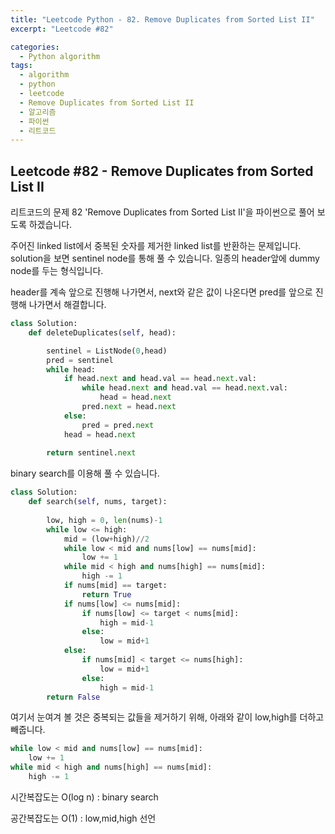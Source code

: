 ```yaml
---
title: "Leetcode Python - 82. Remove Duplicates from Sorted List II"
excerpt: "Leetcode #82"

categories:
  - Python algorithm
tags:
  - algorithm
  - python
  - leetcode
  - Remove Duplicates from Sorted List II
  - 알고리즘
  - 파이썬
  - 리트코드
---
```


## Leetcode #82 - Remove Duplicates from Sorted List II
리트코드의 문제 82 'Remove Duplicates from Sorted List II'을 파이썬으로 풀어 보도록 하겠습니다. 

주어진 linked list에서 중복된 숫자를 제거한 linked list를 반환하는 문제입니다.
solution을 보면 sentinel node를 통해 풀 수 있습니다.
일종의 header앞에 dummy node를 두는 형식입니다.

header를 계속 앞으로 진행해 나가면서, next와 같은 값이 나온다면 pred를 앞으로 진행해 나가면서 해결합니다.
```python
class Solution:
    def deleteDuplicates(self, head):

        sentinel = ListNode(0,head)
        pred = sentinel
        while head:
            if head.next and head.val == head.next.val:
                while head.next and head.val == head.next.val:
                    head = head.next
                pred.next = head.next
            else:
                pred = pred.next
            head = head.next
            
        return sentinel.next
```





binary search를 이용해 풀 수 있습니다.
```python
class Solution:
    def search(self, nums, target):
        
        low, high = 0, len(nums)-1
        while low <= high:
            mid = (low+high)//2
            while low < mid and nums[low] == nums[mid]:
                low += 1
            while mid < high and nums[high] == nums[mid]:
                high -= 1
            if nums[mid] == target:
                return True
            if nums[low] <= nums[mid]:
                if nums[low] <= target < nums[mid]:
                    high = mid-1
                else:
                    low = mid+1
            else:
                if nums[mid] < target <= nums[high]:
                    low = mid+1
                else:
                    high = mid-1
        return False
```

여기서 눈여겨 볼 것은 중복되는 값들을 제거하기 위해, 아래와 같이 low,high를 더하고 빼줍니다.
```python
while low < mid and nums[low] == nums[mid]:
    low += 1
while mid < high and nums[high] == nums[mid]:
    high -= 1
```

시간복잡도는 O(log n) : binary search

공간복잡도는 O(1) : low,mid,high 선언
